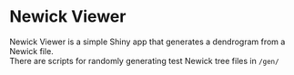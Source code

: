# Newick Viewer
Newick Viewer is a simple Shiny app that generates a dendrogram from a Newick file.  
There are scripts for randomly generating test Newick tree files in `/gen/`

